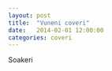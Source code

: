 ```yaml
---
layout: post
title:  "Vuneni coveri"
date:   2014-02-01 12:00:00
categories: coveri
---
```


Soakeri
